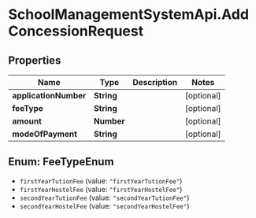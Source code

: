 # SchoolManagementSystemApi.AddConcessionRequest

## Properties
Name | Type | Description | Notes
------------ | ------------- | ------------- | -------------
**applicationNumber** | **String** |  | [optional] 
**feeType** | **String** |  | [optional] 
**amount** | **Number** |  | [optional] 
**modeOfPayment** | **String** |  | [optional] 

<a name="FeeTypeEnum"></a>
## Enum: FeeTypeEnum

* `firstYearTutionFee` (value: `"firstYearTutionFee"`)
* `firstYearHostelFee` (value: `"firstYearHostelFee"`)
* `secondYearTutionFee` (value: `"secondYearTutionFee"`)
* `secondYearHostelFee` (value: `"secondYearHostelFee"`)

